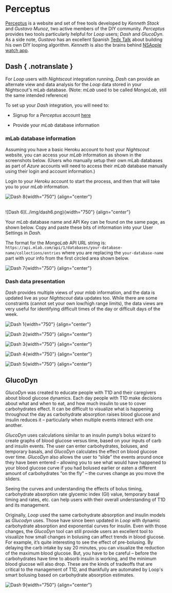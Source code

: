 # Perceptus

[Perceptus](http://perceptus.org/) is a website and set of free tools developed by *Kenneth Stack* and *Gustavo Munoz*, two active members of the DIY community. *Perceptus* provides two tools particularly helpful for *Loop* users; *Dash* and *GlucoDyn*. As a side note, *Gustavo* has an excellent Spanish [Tedx Talk](https://youtu.be/K1C4xEWipOo) about building his own DIY looping algorithm. *Kenneth* is also the brains behind [NSApple watch app](https://github.com/Kdisimone/nsapple/tree/nsapple-units).

## Dash { .notranslate }
For *Loop* users with *Nightscout* integration running, *Dash* can provide an alternate view and data analysis for the *Loop* data stored in your Nightscout&#39;s mLab database. (Note: *mLab* used to be called *MongoLab*, still the same intended reference)

To set up your *Dash* integration, you will need to:  

* Signup for a *Perceptus* account [here](http://perceptus.org/)  

* Provide your *mLab* database information

### mLab database information
Assuming you have a basic Heroku account to host your *Nightscout* website, you can access your *mLab* information as shown in the screenshots below.  (Users who manually setup their own mLab databases as part of *Azure* accounts will need to access their *mLab* database manually using their login and account information.)

Login to your *Heroku* account to start the process, and then that will take you to your *mLab* information.

![Dash 8](../img/dash8.png){width="750"}
{align="center"}

<br/>
![Dash 6](../img/dash6.png){width="750"}
{align="center"}

Your *mLab* database name and API Key can be found on the same page, as shown below.  Copy and paste these bits of information into your User Settings in *Dash*.

The format for the *MongoLab* API URL string is: `https://api.mlab.com/api/1/databases/your-database-name/collections/entries` where you are replacing the `your-database-name` part with your info from the first circled area shown below.

![Dash 7](../img/dash7.png){width="750"}
{align="center"}

### <span class="notranslate">Dash</span> data presentation

*Dash* provides multiple views of your *mlab* information, and the data is updated live as your *Nightscout* data updates too.  While there are some constraints (cannot set your own low/high range limits), the data views are very useful for identifying difficult times of the day or difficult days of the week.

![Dash 1](../img/dash1.png){width="750"}
{align="center"}

![Dash 2](../img/dash2.png){width="750"}
{align="center"}

![Dash 3](../img/dash3.png){width="750"}
{align="center"}

![Dash 4](../img/dash4.png){width="750"}
{align="center"}

![Dash 5](../img/dash5.png){width="750"}
{align="center"}


## GlucoDyn
*GlucoDyn* was created to educate people with T1D and their caregivers about blood glucose dynamics. Each day people with T1D make decisions about what and when to eat, and how much insulin to use to cover carbohydrates effect. It can be difficult to visualize what is happening throughout the day as carbohydrate absorption raises blood glucose and insulin reduces it – particularly when multiple events interact with one another.

*GlucoDyn* uses calculations similar to an insulin pump’s bolus wizard to create graphs of blood glucose versus time, based on your inputs of carb and insulin events. The user can enter carbohydrates, boluses, and temporary basals, and *GlucoDyn* calculates the effect on blood glucose over time. *GlucoDyn* also allows the user to “slide” the events around once they have been entered – allowing you to see what would have happened to your blood glucose curve if you had bolused earlier or eaten a different amount of carbohydrates “on the fly” – the curves change as you move the sliders.

Seeing the curves and understanding the effects of bolus timing, carbohydrate absorption rate glycemic index (GI) value, temporary basal timing and rates, etc. can help users with their overall understanding of T1D and its management.

Originally, *Loop* used the same carbohydrate absorption and insulin models as *Glucodyn* uses. Those have since been updated in *Loop* with dynamic carbohydrate absorption and exponential curves for insulin. Even with those changes, the *GlucoDyn* tool can still provide users an excellent tool to visualize how small changes in bolusing can affect trends in blood glucose. For example, it’s quite interesting to see the effect of pre-bolusing. By delaying the carb intake by say 20 minutes, you can visualize the reduction of the maximum blood glucose. But, you have to be careful – before the carbohydrates have time to absorb insulin is working, and the minimum blood glucose will also drop. These are the kinds of tradeoffs that are critical to the management of T1D, and thankfully are automated by Loop&#39;s smart bolusing based on carbohydrate absorption estimates.

![Dash 9](../img/dash9.png){width="750"}
{align="center"}


